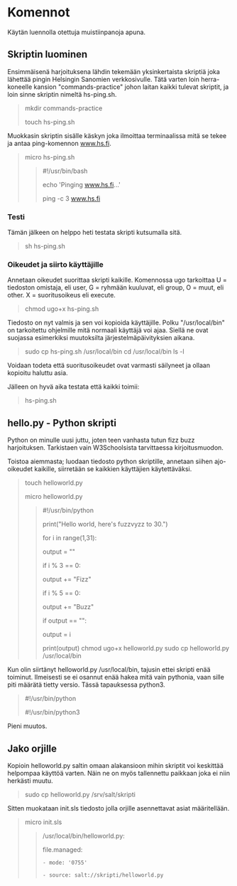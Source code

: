# Komennot

Käytän luennolla otettuja muistiinpanoja apuna.

## Skriptin luominen

Ensimmäisenä harjoituksena lähdin tekemään yksinkertaista skriptiä joka lähettää pingin Helsingin Sanomien verkkosivulle.
Tätä varten loin herra-koneelle kansion "commands-practice" johon laitan kaikki tulevat skriptit, ja loin sinne skriptin nimeltä hs-ping.sh.

> mkdir commands-practice
> 
> touch hs-ping.sh

Muokkasin skriptin sisälle käskyn joka ilmoittaa terminaalissa mitä se tekee ja antaa ping-komennon www.hs.fi.

> micro hs-ping.sh
> 
> > #!/usr/bin/bash
> >
> > echo 'Pinging www.hs.fi...'
> >
> > ping -c 3 www.hs.fi

### Testi

Tämän jälkeen on helppo heti testata skripti kutsumalla sitä.

> sh hs-ping.sh

### Oikeudet ja siirto käyttäjille

Annetaan oikeudet suorittaa skripti kaikille. Komennossa ugo tarkoittaa U = tiedoston omistaja, eli user, G = ryhmään kuuluvat, eli group, O = muut, eli other. X = suoritusoikeus eli execute.

> chmod ugo+x hs-ping.sh

Tiedosto on nyt valmis ja sen voi kopioida käyttäjille. Polku "/usr/local/bin" on tarkoitettu ohjelmille mitä normaali käyttäjä voi ajaa. Siellä ne ovat suojassa esimerkiksi muutoksilta järjestelmäpäivityksien aikana.

> sudo cp hs-ping.sh /usr/local/bin
> cd /usr/local/bin
> ls -l

Voidaan todeta että suoritusoikeudet ovat varmasti säilyneet ja ollaan kopioitu haluttu asia.

Jälleen on hyvä aika testata että kaikki toimii:

> hs-ping.sh

## hello.py - Python skripti

Python on minulle uusi juttu, joten teen vanhasta tutun fizz buzz harjoituksen. Tarkistaen vain W3Schoolsista tarvittaessa kirjoitusmuodon.

Toistoa aiemmasta; luodaan tiedosto python skriptille, annetaan siihen ajo-oikeudet kaikille, siirretään se kaikkien käyttäjien käytettäväksi.

> touch helloworld.py
> 
> micro helloworld.py
> > #!/usr/bin/python
> > 
> > print("Hello world, here's fuzzvyzz to 30.")
> > 
> > for i in range(1,31):
> > 
> > output = ""
> > 
> > if i % 3 == 0:
> > 
> >   output += "Fizz"
> >   
> > if i % 5 == 0:
> > 
> >   output += "Buzz"
> >   
> > if output == "":
> > 
> >    output = i
> >     
> > print(output)
> chmod ugo+x helloworld.py
> sudo cp helloworld.py /usr/local/bin

Kun olin siirtänyt helloworld.py /usr/local/bin, tajusin ettei skripti enää toiminut. Ilmeisesti se ei osannut enää hakea mitä vain pythonia, vaan sille piti määrätä tietty versio. Tässä tapauksessa python3.

> #!/usr/bin/python
> 
> #!/usr/bin/python3

Pieni muutos.

## Jako orjille

Kopioin helloworld.py saltin omaan alakansioon mihin skriptit voi keskittää helpompaa käyttöä varten. Näin ne on myös tallennettu paikkaan joka ei niin herkästi muutu.

> sudo cp helloworld.py /srv/salt/skripti

Sitten muokataan init.sls tiedosto jolla orjille asennettavat asiat määritellään.

> micro init.sls
> > /usr/local/bin/helloworld.py:
> > 
> >   file.managed:
> >   
> >     - mode: '0755'
> >     
> >     - source: salt://skripti/helloworld.py

